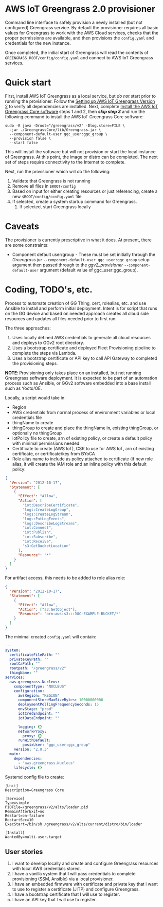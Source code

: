 # AWS IoT Greengrass 2.0 provisioner

Command line interface to safely provision a newly installed (but not configured) Greengrass service. By default the provisioner requires all basic values for Greengrass to work with the AWS Cloud services, checks that the proper permissions are available, and then provisions the `config.yaml` and credentials for the new instance.

Once completed, the initial start of Greengrass will read the contents of `GREENGRASS_ROOT/config/config.yaml` and connect to AWS IoT Greengrass services.

# Quick start

First, install AWS IoT Greengrass as a local service, but _do not_ start prior to running the provisioner. Follow the [Setting up AWS IoT Greengrass Version 2](https://docs.aws.amazon.com/greengrass/v2/developerguide/setting-up.html) to verify all dependencies are installed. Next, complete [Install the AWS IoT Greengrass Core software](https://docs.aws.amazon.com/greengrass/v2/developerguide/install-greengrass-core-v2.html) steps 1 and 2, then _**skip step 3**_ and run the following command to install the AWS IoT Greengrass Core software:

```shell
sudo -E java -Droot="/greengrass/v2" -Dlog.store=FILE \
  -jar ./GreengrassCore/lib/Greengrass.jar \
  --component-default-user ggc_user:ggc_group \
  --provision false \
  --start false
```

This will install the software but will not provision or start the local instance of Greengrass. At this point, the image or distro can be completed. The next set of steps require connectivity to the Internet to complete.

Next, run the provisioner which will do the following:

1. Validate that Greengrass is not running
1. Remove all files in `$ROOT/config`
1. Based on input for either creating resources or just referencing, create a new `$ROOT/config/config.yaml` file
1. If selected, create a system startup command for Greengrass.
   1. If selected, start Greengrass locally

# Caveats

The provisioner is currently prescriptive in what it does. At present, there are some constraints:

- Component default user/group - These must be set initially through the _Greengrass.jar_ `--component-default-user ggc_user:ggc_group` setup argument then passed through to the _ggv2_provisioner_ `--component-default-user` argument (default value of ggc_user:ggc_group).

# Coding, TODO's, etc.

Process to automate creation of GG Thing, cert, rolealias, etc. and use Ansible to install and perform initial deployment. Intent is for script that runs on the GG device and based on needed approach creates all cloud side resources and updates all files needed prior to first run.

The three approaches:

1. Uses locally defined AWS credentials to generate all cloud resources and deploys to GGv2 root directory.
1. Uses a bootstrap certificate and deployed Fleet Provisioning pipeline to complete the steps via Lambda.
1. Uses a bootstrap certificate or API key to call API Gateway to completed the provisioning steps.

**NOTE**: Provisioning only takes place on an installed, but not running Greengrass software deployment. It is expected to be part of an automation process such as Ansible, or GGv2 software embedded into a base install such as Yocto/OE.

Locally, a script would take in:

- Region
- AWS credentials from normal process of environment variables or local credentials file
- thingName to create
- thingGroup to create and place the thingName in, existing thingGroup, or optionally no thingGroup
- iotPolicy file to create, arn of existing policy, or create a default policy with minimal permissions needed
- Certificate to create (AWS IoT), CSR to use for AWS IoT, arn of existing certificate, or certificate/key from BYoCA
- Role alias name to include as policy attached to certificate (if new role alias, it will create the IAM role and an inline policy with this default policy:

```json
{
  "Version": "2012-10-17",
  "Statement": [
    {
      "Effect": "Allow",
      "Action": [
        "iot:DescribeCertificate",
        "logs:CreateLogGroup",
        "logs:CreateLogStream",
        "logs:PutLogEvents",
        "logs:DescribeLogStreams",
        "iot:Connect",
        "iot:Publish",
        "iot:Subscribe",
        "iot:Receive",
        "s3:GetBucketLocation"
      ],
      "Resource": "*"
    }
  ]
}
```

For artifact access, this needs to be added to role alias role:

```json
{
  "Version": "2012-10-17",
  "Statement": [
    {
      "Effect": "Allow",
      "Action": ["s3:GetObject"],
      "Resource": "arn:aws:s3:::DOC-EXAMPLE-BUCKET/*"
    }
  ]
}
```

The minimal created `config.yaml` will contain:

```yaml
---
system:
  certificateFilePath: ""
  privateKeyPath: ""
  rootCaPath: ""
  rootpath: "/greengrass/v2"
  thingName: ""
services:
  aws.greengrass.Nucleus:
    componentType: "NUCLEUS"
    configuration:
      awsRegion: "REGION"
      componentStoreMaxSizeBytes: 10000000000
      deploymentPollingFrequencySeconds: 15
      envStage: "prod"
      iotCredEndpoint: ""
      iotDataEndpoint: ""

      logging: {}
      networkProxy:
        proxy: {}
      runWithDefault:
        posixUser: "ggc_user:ggc_group"
    version: "2.0.3"
  main:
    dependencies:
      - "aws.greengrass.Nucleus"
    lifecycle: {}
```

Systemd config file to create:

```
[Unit]
Description=Greengrass Core

[Service]
Type=simple
PIDFile=/greengrass/v2/alts/loader.pid
RemainAfterExit=no
Restart=on-failure
RestartSec=10
ExecStart=/bin/sh /greengrass/v2/alts/current/distro/bin/loader

[Install]
WantedBy=multi-user.target
```

## User stories

1. I want to develop locally and create and configure Greengrass resources with local AWS credentials stored.
1. I have a vanilla system that I will pass credentials to complete provisioning (SSM, Ansible) via a local provisioner.
1. I have an embedded firmware with certificate and private key that I want to use to register a certificate (JITP) and configure Greengrass.
1. I have a bootstrap certificate that I will use to register.
1. I have an API key that I will use to register.

